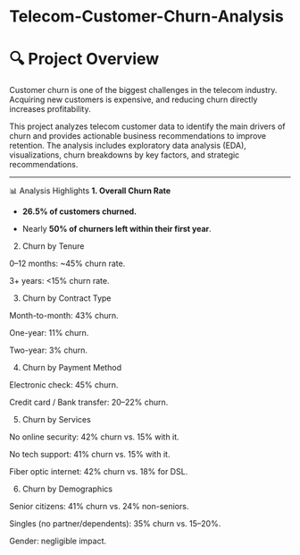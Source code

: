 # Telecom-Customer-Churn-Analysis

# 🔍 Project Overview

Customer churn is one of the biggest challenges in the telecom industry. Acquiring new customers is expensive, and reducing churn directly increases profitability.

This project analyzes telecom customer data to identify the main drivers of churn and provides actionable business recommendations to improve retention. The analysis includes exploratory data analysis (EDA), visualizations, churn breakdowns by key factors, and strategic recommendations.

---

📊 Analysis Highlights
**1. Overall Churn Rate**

* **26.5% of customers churned.**

* Nearly **50% of churners left within their first year**.

2. Churn by Tenure

0–12 months: ~45% churn rate.

3+ years: <15% churn rate.

3. Churn by Contract Type

Month-to-month: 43% churn.

One-year: 11% churn.

Two-year: 3% churn.

4. Churn by Payment Method

Electronic check: 45% churn.

Credit card / Bank transfer: 20–22% churn.

5. Churn by Services

No online security: 42% churn vs. 15% with it.

No tech support: 41% churn vs. 15% with it.

Fiber optic internet: 42% churn vs. 18% for DSL.

6. Churn by Demographics

Senior citizens: 41% churn vs. 24% non-seniors.

Singles (no partner/dependents): 35% churn vs. 15–20%.

Gender: negligible impact.
